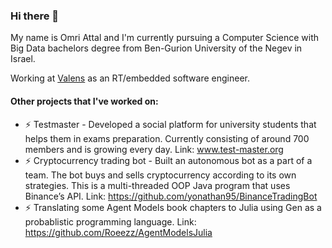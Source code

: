 ### Hi there 👋

My name is Omri Attal and I'm currently pursuing a Computer Science with Big Data bachelors degree from Ben-Gurion University of the Negev in Israel.

Working at [Valens](https://www.valens.com/) as an RT/embedded software engineer.

#### Other projects that I've worked on:
* ⚡ Testmaster - Developed a social platform for university students that helps them in exams preparation. Currently consisting of around 700 members and is growing every day. Link: www.test-master.org
* ⚡ Cryptocurrency trading bot - Built an autonomous bot as a part of a team. The bot buys and sells cryptocurrency according to its own strategies. This is a multi-threaded OOP Java program that uses Binance’s API. Link: https://github.com/yonathan95/BinanceTradingBot
* ⚡ Translating some Agent Models book chapters to Julia using Gen as a probablistic programming language. Link: https://github.com/Roeezz/AgentModelsJulia
 
<!--
**omriattal/omriattal** is a ✨ _special_ ✨ repository because its `README.md` (this file) appears on your GitHub profile.

Here are some ideas to get you started:

- 🔭 I’m currently working on ...
- 🌱 I’m currently learning ...
- 👯 I’m looking to collaborate on ...
- 🤔 I’m looking for help with ...
- 💬 Ask me about ...
- 📫 How to reach me: ...
- 😄 Pronouns: ...
- ⚡ Fun fact: ...
-->
